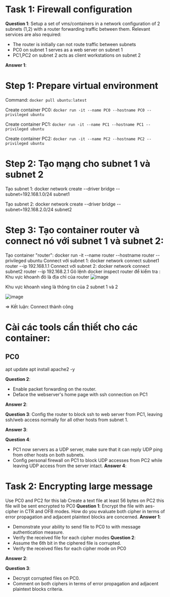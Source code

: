 # Task 1: Firewall configuration 
**Question 1**: 
Setup a set of vms/containers in a network configuration of 2 subnets (1,2) with a router forwarding traffic between them. Relevant services are also required:
- The router is initially can not route traffic between subnets
- PC0 on subnet 1 serves as a web server on subnet 1
- PC1,PC2 on subnet 2 acts as client workstations on subnet 2
  
**Answer 1**:

# Step 1: Prepare virtual environment
Command: ```docker pull ubuntu:latest  ``` 

Create container PC0: ```docker run -it --name PC0 --hostname PC0 --privileged ubuntu```

Create container PC1: ```docker run -it --name PC1 --hostname PC1 --privileged ubuntu```

Create container PC2: ```docker run -it --name PC2 --hostname PC2 --privileged ubuntu```

# Step 2: Tạo mạng cho subnet 1 và subnet 2

Tạo subnet 1:  docker network create --driver bridge --subnet=192.168.1.0/24 subnet1

Tạo subnet 2: docker network create --driver bridge --subnet=192.168.2.0/24 subnet2

# Step 3: Tạo container router và connect nó với subnet 1 và subnet 2:
Tạo container "router": docker run -it --name router --hostname router --privileged ubuntu
Connect với subnet 1: docker network connect subnet1 router --ip 192.168.1.1
Connect với subnet 2: docker network connect subnet2 router --ip 192.168.2.1
Gõ lệnh docker inspect router để kiểm tra : 
Khu vực khoanh đỏ là địa chỉ của router
![image](https://github.com/user-attachments/assets/ce882acd-8bf6-4bea-95c5-843f8e15e183)

Khu vực khoanh vàng là thông tin của 2 subnet 1 và 2 

![image](https://github.com/user-attachments/assets/2ad56302-9f98-4225-8eb8-6f10818e2bec)

=> Kết luận: Connect thành công

# Cài các tools cần thiết cho các container:
  ## PC0
  apt update
  apt install apache2 -y

**Question 2**:
- Enable packet forwarding on the router.
- Deface the webserver's home page with ssh connection on PC1
  
**Answer 2**:

**Question 3**:
  Config the router to block ssh to web server from PC1, leaving ssh/web access normally for all other hosts from subnet 1.   

**Answer 3**:

**Question 4**:
- PC1 now servers as a UDP server, make sure that it can reply UDP ping from other hosts on both subnets.
- Config personal firewall on PC1 to block UDP accesses from PC2 while leaving UDP access from the server intact.
**Answer 4**:


# Task 2: Encrypting large message 
Use PC0 and PC2 for this lab 
Create a text file at least 56 bytes on PC2 this file will be sent encrypted to PC0
**Question 1**:
Encrypt the file with aes-cipher in CTR and OFB modes. How do you evaluate both cipher in terms of error propagation and adjacent plaintext blocks are concerned. 
**Answer 1**:
- Demonstrate your ability to send file to PC0 to with message authentication measure.
- Verify the received file for each cipher modes
**Question 2**:
- Assume the 6th bit in the ciphered file is corrupted.
- Verify the received files for each cipher mode on PC0

**Answer 2**:

**Question 3**:
- Decrypt corrupted files on PC0.
- Comment on both ciphers in terms of error propagation and adjacent plaintext blocks criteria. 





